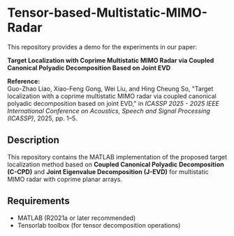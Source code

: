# Tensor-based-Multistatic-MIMO-Radar  

This repository provides a demo for the experiments in our paper:  

**Target Localization with Coprime Multistatic MIMO Radar via Coupled Canonical Polyadic Decomposition Based on Joint EVD**  

**Reference:**  
Guo-Zhao Liao, Xiao-Feng Gong, Wei Liu, and Hing Cheung So, "Target localization with a coprime multistatic MIMO radar via coupled canonical polyadic decomposition based on joint EVD," in *ICASSP 2025 - 2025 IEEE International Conference on Acoustics, Speech and Signal Processing (ICASSP)*, 2025, pp. 1–5.  

## Description  
This repository contains the MATLAB implementation of the proposed target localization method based on **Coupled Canonical Polyadic Decomposition (C-CPD)** and **Joint Eigenvalue Decomposition (J-EVD)** for multistatic MIMO radar with coprime planar arrays.  

## Requirements  
- MATLAB (R2021a or later recommended)  
- Tensorlab toolbox (for tensor decomposition operations)  
